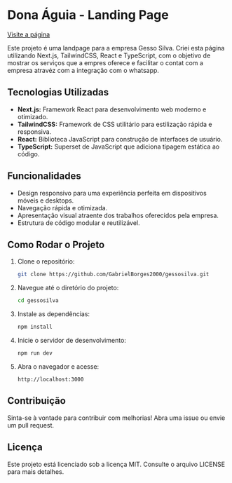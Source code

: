 # Dona Águia - Landing Page

[Visite a página](https://gessosilva.vercel.app/)

Este projeto é uma landpage para a empresa Gesso Silva. Criei esta página utilizando Next.js, TailwindCSS, React e TypeScript, com o objetivo de mostrar os serviços que a empres oferece e facilitar o contat com a empresa atravéz com a integração com o whatsapp.

## Tecnologias Utilizadas

- **Next.js:** Framework React para desenvolvimento web moderno e otimizado.
- **TailwindCSS:** Framework de CSS utilitário para estilização rápida e responsiva.
- **React:** Biblioteca JavaScript para construção de interfaces de usuário.
- **TypeScript:** Superset de JavaScript que adiciona tipagem estática ao código.

## Funcionalidades

- Design responsivo para uma experiência perfeita em dispositivos móveis e desktops.
- Navegação rápida e otimizada.
- Apresentação visual atraente dos trabalhos oferecidos pela empresa.
- Estrutura de código modular e reutilizável.

## Como Rodar o Projeto

1. Clone o repositório:
   ```bash
   git clone https://github.com/GabrielBorges2000/gessosilva.git
   ```
2. Navegue até o diretório do projeto:
   ```bash
   cd gessosilva
   ```
3. Instale as dependências:
   ```bash
   npm install
   ```
4. Inicie o servidor de desenvolvimento:
   ```bash
   npm run dev
   ```
5. Abra o navegador e acesse:
   ```
   http://localhost:3000
   ```

## Contribuição

Sinta-se à vontade para contribuir com melhorias! Abra uma issue ou envie um pull request.

## Licença

Este projeto está licenciado sob a licença MIT. Consulte o arquivo LICENSE para mais detalhes.
